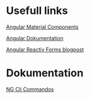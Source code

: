 # Usefull links

[Angular Material Components](https://material.angular.io/components/categories)

[Angular Dokumentation](https://angular.io/docs)

[Angular Reactiv Forms blogpost](https://malcoded.com/posts/angular-fundamentals-reactive-forms)


# Dokumentation
[NG Cli Commandos](NG-CLI-shortcuts.md)
